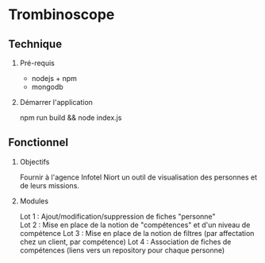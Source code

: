 # Trombinoscope

## Technique

1. Pré-requis

   - nodejs + npm   
   - mongodb   
   
2. Démarrer l'application

   npm run build && node index.js   

## Fonctionnel

1. Objectifs

   Fournir à l'agence Infotel Niort un outil de visualisation des personnes et de leurs missions.

2. Modules

   Lot 1 : Ajout/modification/suppression de fiches "personne"   
   Lot 2 : Mise en place de la notion de "compétences" et d'un niveau de compétence
   Lot 3 : Mise en place de la notion de filtres (par affectation chez un client, par compétence)
   Lot 4 : Association de fiches de compétences (liens vers un repository pour chaque personne)
   
